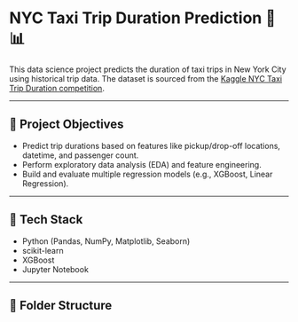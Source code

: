 # NYC Taxi Trip Duration Prediction 🚕📊

This data science project predicts the duration of taxi trips in New York City using historical trip data. The dataset is sourced from the [Kaggle NYC Taxi Trip Duration competition](https://www.kaggle.com/competitions/nyc-taxi-trip-duration).

---

## 📌 Project Objectives
- Predict trip durations based on features like pickup/drop-off locations, datetime, and passenger count.
- Perform exploratory data analysis (EDA) and feature engineering.
- Build and evaluate multiple regression models (e.g., XGBoost, Linear Regression).

---

## 🧰 Tech Stack
- Python (Pandas, NumPy, Matplotlib, Seaborn)
- scikit-learn
- XGBoost
- Jupyter Notebook

---

## 📁 Folder Structure
